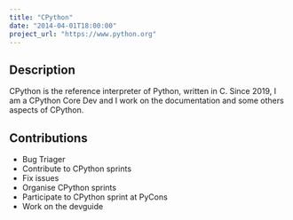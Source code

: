 ```yaml
---
title: "CPython"
date: "2014-04-01T18:00:00"
project_url: "https://www.python.org"
---
```


## Description

CPython is the reference interpreter of Python, written in C. Since 2019, I am a
CPython Core Dev and I work on the documentation and some others aspects of CPython.

## Contributions

* Bug Triager
* Contribute to CPython sprints
* Fix issues
* Organise CPython sprints
* Participate to CPython sprint at PyCons
* Work on the devguide
